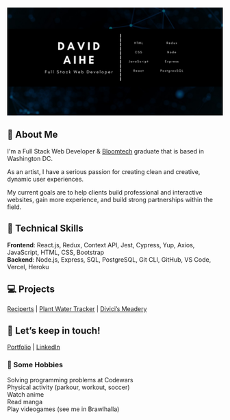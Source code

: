 ![](https://github.com/Divici/Divici/blob/main/Github%20banner2.jpg)
## 👋 About Me

I'm a Full Stack Web Developer & [Bloomtech](https://www.bloomtech.com/) graduate that is based in Washington DC. <br>

As an artist, I have a serious passion for creating clean and creative, dynamic user experiences. <br>

My current goals are to help clients build professional and interactive websites, gain more experience, and build strong partnerships within the field.

## 🚀 Technical Skills

**Frontend**: React.js, Redux, Context API, Jest, Cypress, Yup, Axios, JavaScript, HTML, CSS, Bootstrap <br>
**Backend**: Node.js, Express, SQL, PostgreSQL, Git CLI, GitHub, VS Code, Vercel, Heroku


## 💻 Projects
[Reciperts](https://reciperts.vercel.app/) | [Plant Water Tracker](https://plant-water-tracker.vercel.app/) | [Divici’s Meadery](https://divici-meadery.vercel.app/)

## 💬 Let’s keep in touch!
[Portfolio](https://david-aihe.com/#contact) |
[LinkedIn](https://www.linkedin.com/in/david-aihe/)

### 📅 Some Hobbies <br>
Solving programming problems at Codewars <br>
Physical activity (parkour, workout, soccer) <br>
Watch anime <br>
Read manga <br>
Play videogames (see me in Brawlhalla) <br>
